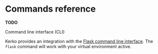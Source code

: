 # Commands reference

**TODO**

Command line interface (CLI)

Kerko provides an integration with the [Flask command line interface][Flask_CLI].
The `flask` command will work with your virtual environment active.


[Flask_CLI]: https://flask.palletsprojects.com/en/latest/cli/
